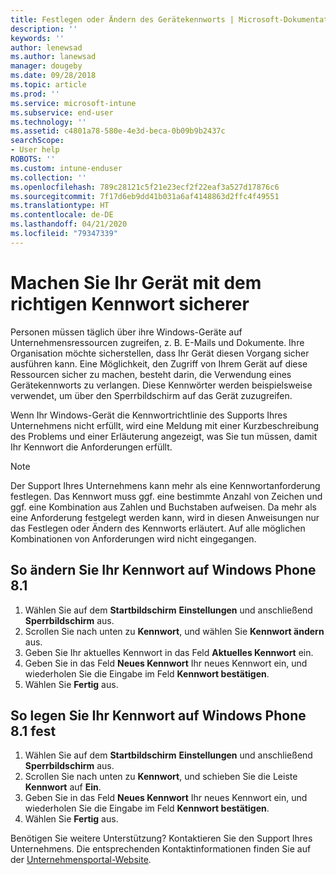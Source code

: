 ```yaml
---
title: Festlegen oder Ändern des Gerätekennworts | Microsoft-Dokumentation
description: ''
keywords: ''
author: lenewsad
ms.author: lanewsad
manager: dougeby
ms.date: 09/28/2018
ms.topic: article
ms.prod: ''
ms.service: microsoft-intune
ms.subservice: end-user
ms.technology: ''
ms.assetid: c4801a78-580e-4e3d-beca-0b09b9b2437c
searchScope:
- User help
ROBOTS: ''
ms.custom: intune-enduser
ms.collection: ''
ms.openlocfilehash: 789c28121c5f21e23ecf2f22eaf3a527d17876c6
ms.sourcegitcommit: 7f17d6eb9dd41b031a6af4148863d2ffc4f49551
ms.translationtype: HT
ms.contentlocale: de-DE
ms.lasthandoff: 04/21/2020
ms.locfileid: "79347339"
---
```

# <a name="make-your-device-safer-with-the-right-password"></a>Machen Sie Ihr Gerät mit dem richtigen Kennwort sicherer

Personen müssen täglich über ihre Windows-Geräte auf Unternehmensressourcen zugreifen, z. B. E-Mails und Dokumente. Ihre Organisation möchte sicherstellen, dass Ihr Gerät diesen Vorgang sicher ausführen kann. Eine Möglichkeit, den Zugriff von Ihrem Gerät auf diese Ressourcen sicher zu machen, besteht darin, die Verwendung eines Gerätekennworts zu verlangen. Diese Kennwörter werden beispielsweise verwendet, um über den Sperrbildschirm auf das Gerät zuzugreifen.

Wenn Ihr Windows-Gerät die Kennwortrichtlinie des Supports Ihres Unternehmens nicht erfüllt, wird eine Meldung mit einer Kurzbeschreibung des Problems und einer Erläuterung angezeigt, was Sie tun müssen, damit Ihr Kennwort die Anforderungen erfüllt.

> [!Note]
> Der Support Ihres Unternehmens kann mehr als eine Kennwortanforderung festlegen. Das Kennwort muss ggf. eine bestimmte Anzahl von Zeichen und ggf. eine Kombination aus Zahlen und Buchstaben aufweisen. Da mehr als eine Anforderung festgelegt werden kann, wird in diesen Anweisungen nur das Festlegen oder Ändern des Kennworts erläutert. Auf alle möglichen Kombinationen von Anforderungen wird nicht eingegangen.

## <a name="to-change-your-password-on-windows-phone-81"></a>So ändern Sie Ihr Kennwort auf Windows Phone 8.1

1. Wählen Sie auf dem **Startbildschirm** **Einstellungen** und anschließend **Sperrbildschirm** aus.
2. Scrollen Sie nach unten zu **Kennwort**, und wählen Sie **Kennwort ändern** aus.
3. Geben Sie Ihr aktuelles Kennwort in das Feld **Aktuelles Kennwort** ein.
4. Geben Sie in das Feld **Neues Kennwort** Ihr neues Kennwort ein, und wiederholen Sie die Eingabe im Feld **Kennwort bestätigen**.
4. Wählen Sie **Fertig** aus.

## <a name="to-set-your-password-on-windows-phone-81"></a>So legen Sie Ihr Kennwort auf Windows Phone 8.1 fest

1. Wählen Sie auf dem **Startbildschirm** **Einstellungen** und anschließend **Sperrbildschirm** aus.
2. Scrollen Sie nach unten zu **Kennwort**, und schieben Sie die Leiste **Kennwort** auf **Ein**.
3. Geben Sie in das Feld **Neues Kennwort** Ihr neues Kennwort ein, und wiederholen Sie die Eingabe im Feld **Kennwort bestätigen**.
4. Wählen Sie **Fertig** aus.

Benötigen Sie weitere Unterstützung? Kontaktieren Sie den Support Ihres Unternehmens. Die entsprechenden Kontaktinformationen finden Sie auf der [Unternehmensportal-Website](https://go.microsoft.com/fwlink/?linkid=2010980).

